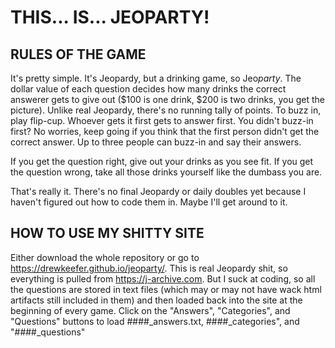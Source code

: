 # THIS... IS... JEOPARTY!

## RULES OF THE GAME

It's pretty simple. It's Jeopardy, but a drinking game, so Jeo*party*. The dollar value of each question decides how many drinks the correct answerer gets to give out ($100 is one drink, $200 is two drinks, you get the picture). Unlike real Jeopardy, there's no running tally of points. To buzz in, play flip-cup. Whoever gets it first gets to answer first. You didn't buzz-in first? No worries, keep going if you think that the first person didn't get the correct answer. Up to three people can buzz-in and say their answers.

If you get the question right, give out your drinks as you see fit. If you get the question wrong, take all those drinks yourself like the dumbass you are.

That's really it. There's no final Jeopardy or daily doubles yet because I haven't figured out how to code them in. Maybe I'll get around to it.

## HOW TO USE MY SHITTY SITE

Either download the whole repository or go to https://drewkeefer.github.io/jeoparty/. This is real Jeopardy shit, so everything is pulled from https://j-archive.com. But I suck at coding, so all the questions are stored in text files (which may or may not have wack html artifacts still included in them) and then loaded back into the site at the beginning of every game. Click on the "Answers", "Categories", and "Questions" buttons to load ####_answers.txt, ####_categories", and "####_questions"

